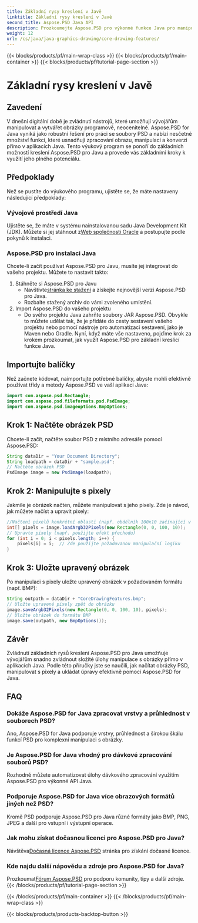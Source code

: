 ```yaml
---
title: Základní rysy kreslení v Javě
linktitle: Základní rysy kreslení v Javě
second_title: Aspose.PSD Java API
description: Prozkoumejte Aspose.PSD pro výkonné funkce Java pro manipulaci s obrázky. Naučte se programově načítat, manipulovat a ukládat obrázky PSD.
weight: 12
url: /cs/java/java-graphics-drawing/core-drawing-features/
---
```


{{< blocks/products/pf/main-wrap-class >}}
{{< blocks/products/pf/main-container >}}
{{< blocks/products/pf/tutorial-page-section >}}

# Základní rysy kreslení v Javě

## Zavedení
V dnešní digitální době je zvládnutí nástrojů, které umožňují vývojářům manipulovat a vytvářet obrázky programově, neocenitelné. Aspose.PSD for Java vyniká jako robustní řešení pro práci se soubory PSD a nabízí nesčetné množství funkcí, které usnadňují zpracování obrazu, manipulaci a konverzi přímo v aplikacích Java. Tento výukový program se ponoří do základních možností kreslení Aspose.PSD pro Javu a provede vás základními kroky k využití jeho plného potenciálu.
## Předpoklady
Než se pustíte do výukového programu, ujistěte se, že máte nastaveny následující předpoklady:
### Vývojové prostředí Java
 Ujistěte se, že máte v systému nainstalovanou sadu Java Development Kit (JDK). Můžete si jej stáhnout z[Web společnosti Oracle](https://www.oracle.com/java/technologies/javase-jdk11-downloads.html) a postupujte podle pokynů k instalaci.
### Aspose.PSD pro instalaci Java
Chcete-li začít používat Aspose.PSD pro Javu, musíte jej integrovat do vašeho projektu. Můžete to nastavit takto:
1. Stáhněte si Aspose.PSD pro Javu
   -  Navštivte[stránka ke stažení](https://releases.aspose.com/psd/java/) a získejte nejnovější verzi Aspose.PSD pro Java.
   - Rozbalte stažený archiv do vámi zvoleného umístění.
2. Import Aspose.PSD do vašeho projektu
   - Do svého projektu Java zahrňte soubory JAR Aspose.PSD. Obvykle to můžete udělat tak, že je přidáte do cesty sestavení vašeho projektu nebo pomocí nástroje pro automatizaci sestavení, jako je Maven nebo Gradle.
Nyní, když máte vše nastaveno, pojďme krok za krokem prozkoumat, jak využít Aspose.PSD pro základní kreslicí funkce Java.
## Importujte balíčky
Než začnete kódovat, naimportujte potřebné balíčky, abyste mohli efektivně používat třídy a metody Aspose.PSD ve vaší aplikaci Java:
```java
import com.aspose.psd.Rectangle;
import com.aspose.psd.fileformats.psd.PsdImage;
import com.aspose.psd.imageoptions.BmpOptions;
```
## Krok 1: Načtěte obrázek PSD
Chcete-li začít, načtěte soubor PSD z místního adresáře pomocí Aspose.PSD:
```java
String dataDir = "Your Document Directory";
String loadpath = dataDir + "sample.psd";
// Načtěte obrázek PSD
PsdImage image = new PsdImage(loadpath);
```
## Krok 2: Manipulujte s pixely
Jakmile je obrázek načten, můžete manipulovat s jeho pixely. Zde je návod, jak můžete načíst a upravit pixely:
```java
//Načtení pixelů konkrétní oblasti (např. obdélník 100x10 začínající v levém horním rohu)
int[] pixels = image.loadArgb32Pixels(new Rectangle(0, 0, 100, 10));
// Upravte pixely (např. použijte efekt přechodu)
for (int i = 0; i < pixels.length; i++) {
    pixels[i] = i;  // Zde použijte požadovanou manipulační logiku
}
```
## Krok 3: Uložte upravený obrázek
Po manipulaci s pixely uložte upravený obrázek v požadovaném formátu (např. BMP):
```java
String outpath = dataDir + "CoreDrawingFeatures.bmp";
// Uložte upravené pixely zpět do obrázku
image.saveArgb32Pixels(new Rectangle(0, 0, 100, 10), pixels);
// Uložte obrázek do formátu BMP
image.save(outpath, new BmpOptions());
```

## Závěr
Zvládnutí základních rysů kreslení Aspose.PSD pro Java umožňuje vývojářům snadno zvládnout složité úlohy manipulace s obrázky přímo v aplikacích Java. Podle této příručky jste se naučili, jak načítat obrázky PSD, manipulovat s pixely a ukládat úpravy efektivně pomocí Aspose.PSD for Java.
## FAQ
### Dokáže Aspose.PSD for Java zpracovat vrstvy a průhlednost v souborech PSD?
Ano, Aspose.PSD for Java podporuje vrstvy, průhlednost a širokou škálu funkcí PSD pro komplexní manipulaci s obrázky.
### Je Aspose.PSD for Java vhodný pro dávkové zpracování souborů PSD?
Rozhodně můžete automatizovat úlohy dávkového zpracování využitím Aspose.PSD pro výkonné API Java.
### Podporuje Aspose.PSD for Java více obrazových formátů jiných než PSD?
Kromě PSD podporuje Aspose.PSD pro Java různé formáty jako BMP, PNG, JPEG a další pro vstupní i výstupní operace.
### Jak mohu získat dočasnou licenci pro Aspose.PSD pro Java?
 Návštěva[Dočasná licence Aspose.PSD](https://purchase.aspose.com/temporary-license/) stránka pro získání dočasné licence.
### Kde najdu další nápovědu a zdroje pro Aspose.PSD for Java?
 Prozkoumat[Fórum Aspose.PSD](https://forum.aspose.com/c/psd/34) pro podporu komunity, tipy a další zdroje.
{{< /blocks/products/pf/tutorial-page-section >}}

{{< /blocks/products/pf/main-container >}}
{{< /blocks/products/pf/main-wrap-class >}}

{{< blocks/products/products-backtop-button >}}
